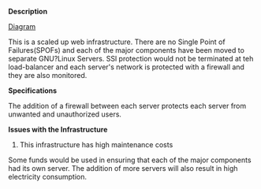 **Description**

[Diagram]()

This is a scaled up web infrastructure. There are no Single Point of Failures(SPOFs) and each of the major components have been moved to separate GNU?Linux Servers. SSl protection would not be terminated at teh load-balancer and each server's network is protected with a firewall and they are also monitored.

**Specifications**

The addition of a firewall between each server protects each server from unwanted and unauthorized users.

**Issues with the Infrastructure**

1) This infrastructure has high maintenance costs

Some funds would be used in ensuring that each of the major components had its own server. The addition of more servers will also result in high electricity consumption.




